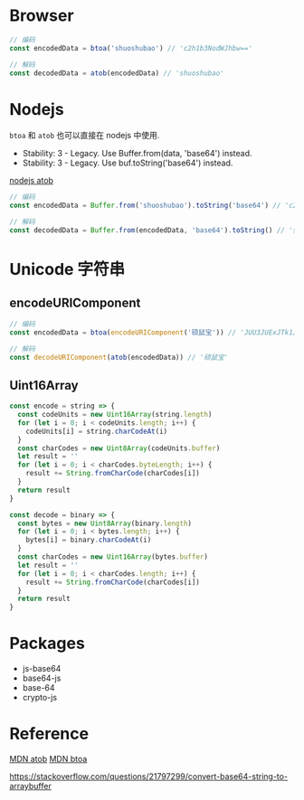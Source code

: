 # Browser

```js
// 编码
const encodedData = btoa('shuoshubao') // 'c2h1b3NodWJhbw=='

// 解码
const decodedData = atob(encodedData) // 'shuoshubao'
```

# Nodejs

`btoa` 和 `atob` 也可以直接在 nodejs 中使用.

- Stability: 3 - Legacy. Use Buffer.from(data, 'base64') instead.
- Stability: 3 - Legacy. Use buf.toString('base64') instead.

[nodejs atob](https://nodejs.org/api/globals.html#atobdata)

```js
// 编码
const encodedData = Buffer.from('shuoshubao').toString('base64') // 'c2h1b3NodWJhbw=='

// 解码
const decodedData = Buffer.from(encodedData, 'base64').toString() // 'shuoshubao'
```

# Unicode 字符串

## encodeURIComponent

```js
// 编码
const encodedData = btoa(encodeURIComponent('硕鼠宝')) // 'JUU3JUExJTk1JUU5JUJDJUEwJUU1JUFFJTlE'

// 解码
const decodeURIComponent(atob(encodedData)) // '硕鼠宝'
```

## Uint16Array

```js
const encode = string => {
  const codeUnits = new Uint16Array(string.length)
  for (let i = 0; i < codeUnits.length; i++) {
    codeUnits[i] = string.charCodeAt(i)
  }
  const charCodes = new Uint8Array(codeUnits.buffer)
  let result = ''
  for (let i = 0; i < charCodes.byteLength; i++) {
    result += String.fromCharCode(charCodes[i])
  }
  return result
}
```

```js
const decode = binary => {
  const bytes = new Uint8Array(binary.length)
  for (let i = 0; i < bytes.length; i++) {
    bytes[i] = binary.charCodeAt(i)
  }
  const charCodes = new Uint16Array(bytes.buffer)
  let result = ''
  for (let i = 0; i < charCodes.length; i++) {
    result += String.fromCharCode(charCodes[i])
  }
  return result
}
```

# Packages

- js-base64
- base64-js
- base-64
- crypto-js

# Reference

[MDN atob](https://developer.mozilla.org/zh-CN/docs/Web/API/atob)
[MDN btoa](https://developer.mozilla.org/zh-CN/docs/Web/API/btoa)

https://stackoverflow.com/questions/21797299/convert-base64-string-to-arraybuffer
